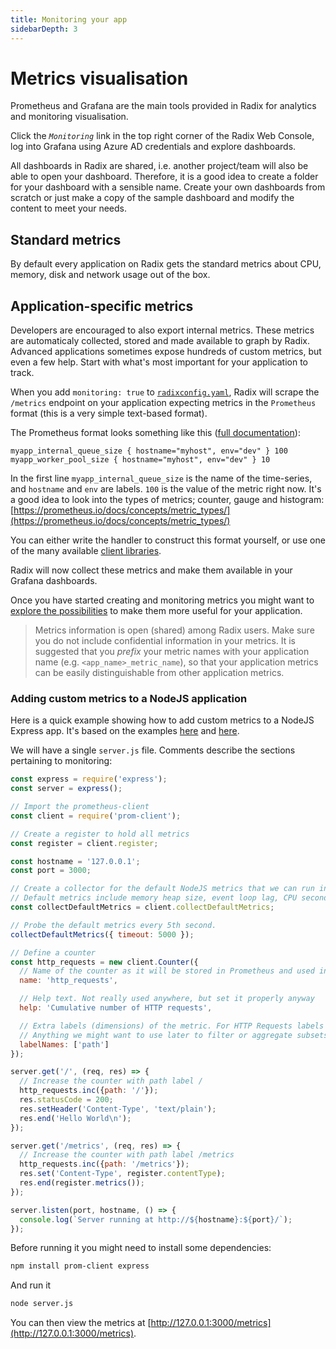 ```yaml
---
title: Monitoring your app
sidebarDepth: 3
---
```


# Metrics visualisation

Prometheus and Grafana are the main tools provided in Radix for analytics and monitoring visualisation.

Click the *`Monitoring`* link in the top right corner of the Radix Web Console, log into Grafana using Azure AD credentials and explore dashboards.

All dashboards in Radix are shared, i.e. another project/team will also be able to open your dashboard. Therefore, it is a good idea to create a folder for your dashboard with a sensible name. Create your own dashboards from scratch or just make a copy of the sample dashboard and modify the content to meet your needs.

## Standard metrics

By default every application on Radix gets the standard metrics about CPU, memory, disk and network usage out of the box.

## Application-specific metrics

Developers are encouraged to also export internal metrics. These metrics are automaticaly collected, stored and made available to graph by Radix. Advanced applications sometimes expose hundreds of custom metrics, but even a few help. Start with what's most important for your application to track.

When you add `monitoring: true` to [`radixconfig.yaml`](../../references/reference-radix-config/#public), Radix will scrape the `/metrics` endpoint on your application expecting metrics in the `Prometheus` format (this is a very simple text-based format).

The Prometheus format looks something like this ([full documentation](https://github.com/prometheus/docs/blob/master/content/docs/instrumenting/exposition_formats.md)):

```ebnf
myapp_internal_queue_size { hostname="myhost", env="dev" } 100
myapp_worker_pool_size { hostname="myhost", env="dev" } 10
```

In the first line `myapp_internal_queue_size` is the name of the time-series, and `hostname` and `env` are labels. `100` is the value of the metric right now. It's a good idea to look into the types of metrics; counter, gauge and histogram: [https://prometheus.io/docs/concepts/metric_types/](https://prometheus.io/docs/concepts/metric_types/)

You can either write the handler to construct this format yourself, or use one of the many available [client libraries](https://prometheus.io/docs/instrumenting/clientlibs/).

Radix will now collect these metrics and make them available in your Grafana dashboards.

Once you have started creating and monitoring metrics you might want to [explore the possibilities](../../docs/topic-monitoring/) to make them more useful for your application.

> Metrics information is open (shared) among Radix users. Make sure you do not include confidential information in your metrics. It is suggested that you *prefix* your metric names with your application name (e.g. `<app_name>_metric_name`), so that your application metrics can be easily distinguishable from other application metrics.

### Adding custom metrics to a NodeJS application

Here is a quick example showing how to add custom metrics to a NodeJS Express app. It's based on the examples [here](https://github.com/siimon/prom-client/blob/master/example/server.js) and [here](https://nodejs.org/es/docs/guides/getting-started-guide/).

We will have a single `server.js` file. Comments describe the sections pertaining to monitoring:

```javascript
const express = require('express');
const server = express();

// Import the prometheus-client
const client = require('prom-client');

// Create a register to hold all metrics
const register = client.register;

const hostname = '127.0.0.1';
const port = 3000;

// Create a collector for the default NodeJS metrics that we can run in the background.
// Default metrics include memory heap size, event loop lag, CPU seconds and more.
const collectDefaultMetrics = client.collectDefaultMetrics;

// Probe the default metrics every 5th second.
collectDefaultMetrics({ timeout: 5000 });

// Define a counter
const http_requests = new client.Counter({
  // Name of the counter as it will be stored in Prometheus and used in Grafana
  name: 'http_requests',

  // Help text. Not really used anywhere, but set it properly anyway
  help: 'Cumulative number of HTTP requests',

  // Extra labels (dimensions) of the metric. For HTTP Requests labels could be path, status_code, method
  // Anything we might want to use later to filter or aggregate subsets of the data
  labelNames: ['path']
});

server.get('/', (req, res) => {
  // Increase the counter with path label /
  http_requests.inc({path: '/'});
  res.statusCode = 200;
  res.setHeader('Content-Type', 'text/plain');
  res.end('Hello World\n');
});

server.get('/metrics', (req, res) => {
  // Increase the counter with path label /metrics
  http_requests.inc({path: '/metrics'});
  res.set('Content-Type', register.contentType);
  res.end(register.metrics());
});

server.listen(port, hostname, () => {
  console.log(`Server running at http://${hostname}:${port}/`);
});
```

Before running it you might need to install some dependencies:

```sh
npm install prom-client express
```

And run it

```sh
node server.js
```

You can then view the metrics at [http://127.0.0.1:3000/metrics](http://127.0.0.1:3000/metrics).
